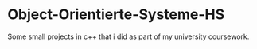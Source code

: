 # Object-Orientierte-Systeme-HS

Some small projects in c++ that i did as part of my university coursework.
